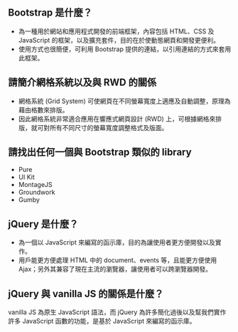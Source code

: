 ## Bootstrap 是什麼？
 - 為一種用於網站和應用程式開發的前端框架，內容包括 HTML、CSS 及JavaScript 的框架，以及擴充套件，目的在於使動態網頁和開發更便利。
 - 使用方式也很簡便，可利用 Bootstrap 提供的連結，以引用連結的方式來套用此框架。

## 請簡介網格系統以及與 RWD 的關係
 - 網格系統 (Grid System) 可使網頁在不同螢幕寬度上適應及自動調整，原理為藉由格數來排版。
 - 因此網格系統非常適合應用在響應式網頁設計 (RWD) 上，可根據網格來排版，就可對所有不同尺寸的螢幕寬度調整格式及版面。


## 請找出任何一個與 Bootstrap 類似的 library
   *  Pure
   *  UI Kit
   *  MontageJS
   *  Groundwork
   *  Gumby

## jQuery 是什麼？
 - 為一個以 JavaScript 來編寫的函示庫，目的為讓使用者更方便開發以及實作。
 - 用戶能更方便處理 HTML 中的 document、events 等，且能更方便使用 Ajax；另外其兼容了現在主流的瀏覽器，讓使用者可以跨瀏覽器開發。

## jQuery 與 vanilla JS 的關係是什麼？
vanilla JS 為原生 JavaScript 語法，而 jQuery 為許多簡化過後以及幫我們實作許多 JavaScript 函數的功能，是基於 JavaScript 來編寫的函示庫。

